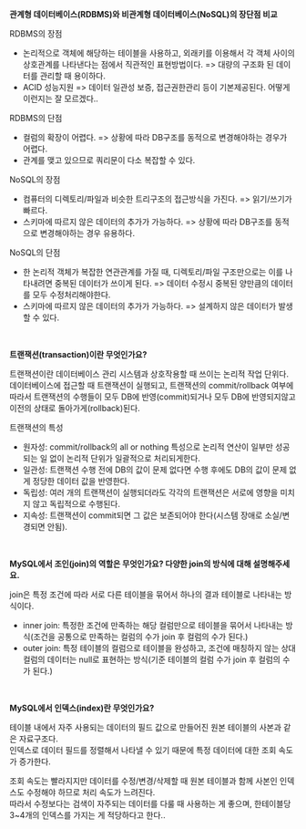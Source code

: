 <strong>관계형 데이터베이스(RDBMS)와 비관계형 데이터베이스(NoSQL)의 장단점 비교</strong>

RDBMS의 장점 

- 논리적으로 객체에 해당하는 테이블을 사용하고, 외래키를 이용해서 각 객체 사이의 상호관계를 나타낸다는 점에서 직관적인 표현방법이다. 
  => 대량의 구조화 된 데이터를 관리할 때 용이하다.
- ACID 성능지원 => 데이터 일관성 보증, 접근권한관리 등이 기본제공된다. 어떻게 이런지는 잘 모르겠다..

RDBMS의 단점 

- 컬럼의 확장이 어렵다.
  => 상황에 따라 DB구조를 동적으로 변경해야하는 경우가 어렵다.
- 관계를 맺고 있으므로 쿼리문이 다소 복잡할 수 있다.

NoSQL의 장점 

- 컴퓨터의 디렉토리/파일과 비슷한 트리구조의 접근방식을 가진다. 
  => 읽기/쓰기가 빠르다.
- 스키마에 따르지 않은 데이터의 추가가 가능하다.
  => 상황에 따라 DB구조를 동적으로 변경해야하는 경우 유용하다.

NoSQL의 단점  

- 한 논리적 객체가 복잡한 연관관계를 가질 때, 디렉토리/파일 구조만으로는 이를 나타내려면 중복된 데이터가 쓰이게 된다.
  => 데이터 수정시 중복된 양만큼의 데이터를 모두 수정처리해야한다.
- 스키마에 따르지 않은 데이터의 추가가 가능하다.
  => 설계하지 않은 데이터가 발생할 수 있다.

<br>

<strong>트랜잭션(transaction)이란 무엇인가요?</strong>

트랜잭션이란 데이터베이스 관리 시스템과 상호작용할 때 쓰이는 논리적 작업 단위다.  
데이터베이스에 접근할 때 트랜잭션이 실행되고, 트랜잭션의 commit/rollback 여부에 따라서 트랜잭션의 수행들이 모두 DB에 반영(commit)되거나 모두 DB에 반영되지않고 이전의 상태로 돌아가게(rollback)된다.
  
  트랜잭션의 특성
- 원자성: commit/rollback의 all or nothing 특성으로 논리적 연산이 일부만 성공되는 일 없이 논리적 단위가 일괄적으로 처리되게한다.
- 일관성: 트랜잭션 수행 전에 DB의 값이 문제 없다면 수행 후에도 DB의 값이 문제 없게 정당한 데이터 값을 반영한다.
- 독립성: 여러 개의 트랜잭션이 실행되더라도 각각의 트랜잭션은 서로에 영향을 미치지 않고 독립적으로 수행된다.
- 지속성: 트랜잭션이 commit되면 그 값은 보존되어야 한다(시스템 장애로 소실/변경되면 안됨).

<br>

<strong>MySQL에서 조인(join)의 역할은 무엇인가요? 다양한 join의 방식에 대해 설명해주세요.</strong>

join은 특정 조건에 따라 서로 다른 테이블을 묶어서 하나의 결과 테이블로 나타내는 방식이다.

- inner join: 특정한 조건에 만족하는 해당 컬럼만으로 테이블을 묶어서 나타내는 방식(조건을 공통으로 만족하는 컬럼의 수가 join 후 컬럼의 수가 된다.)
- outer join: 특정 테이블의 컬럼으로 테이블을 완성하고, 조건에 매칭하지 않는 상대 컬럼의 데이터는 null로 표현하는 방식(기준 테이블의 컬럼 수가 join 후 컬럼의 수가 된다.)

<br>

<strong>MySQL에서 인덱스(index)란 무엇인가요?</strong>

테이블 내에서 자주 사용되는 데이터의 필드 값으로 만들어진 원본 테이블의 사본과 같은 자료구조다.  
인덱스로 데이터 필드를 정렬해서 나타낼 수 있기 때문에 특정 데이터에 대한 조회 속도가 증가한다.  

조회 속도는 빨라지지만 데이터를 수정/변경/삭제할 때 원본 테이블과 함께 사본인 인덱스도 수정해야 하므로 처리 속도가 느려진다.  
따라서 수정보다는 검색이 자주되는 데이터를 다룰 때 사용하는 게 좋으며, 한테이블당 3~4개의 인덱스를 가지는 게 적당하다고 한다..
